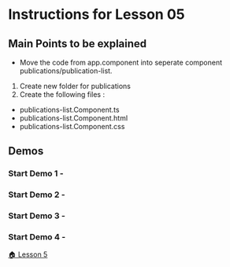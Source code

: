 # Instructions for Lesson 05

## Main Points to be explained

* Move the code from app.component into seperate component
publications/publication-list.

1. Create new folder for publications
2. Create the following files :
* publications-list.Component.ts
* publications-list.Component.html
* publications-list.Component.css


## Demos

### **Start Demo 1** - 


### **Start Demo 2** - 


### **Start Demo 3** - 

### **Start Demo 4** - 


 [ :house: Lesson 5](https://github.com/costaivo/AngularJs2-AdManager/tree/Dev/02_AdManager/05_Lesson/Start) 